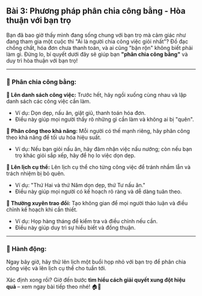 ## Bài 3: Phương pháp phân chia công bằng - Hòa thuận với bạn trọ

Bạn đã bao giờ thấy mình đang sống chung với bạn trọ mà cảm giác như đang tham gia một cuộc thi "Ai là người chia công việc giỏi nhất"? Đồ đạc chồng chất, hóa đơn chưa thanh toán, và ai cũng "bận rộn" không biết phải làm gì. Đừng lo, bí quyết dưới đây sẽ giúp bạn **"phân chia công bằng"** và duy trì hòa thuận với bạn trọ!

---

### 📌 Phân chia công bằng:

**🔹 Lên danh sách công việc:**
Trước hết, hãy ngồi xuống cùng nhau và lập danh sách các công việc cần làm.  
- Ví dụ: Dọn dẹp, nấu ăn, giặt giũ, thanh toán hóa đơn.  
- Điều này giúp mọi người thấy rõ những gì cần làm và không ai bị "quên".

**🔹 Phân công theo khả năng:**
Mỗi người có thế mạnh riêng, hãy phân công theo khả năng để tối ưu hóa hiệu suất.  
- Ví dụ: Nếu bạn giỏi nấu ăn, hãy đảm nhận việc nấu nướng; còn nếu bạn trọ khác giỏi sắp xếp, hãy để họ lo việc dọn dẹp.

**🔹 Lên lịch cụ thể:**
Lên lịch cụ thể cho từng công việc để tránh nhầm lẫn và trách nhiệm bị bỏ quên.  
- Ví dụ: "Thứ Hai và thứ Năm dọn dẹp, thứ Tư nấu ăn."  
- Điều này giúp mọi người có kế hoạch rõ ràng và dễ dàng tuân theo.

**🔹 Thường xuyên trao đổi:**
Tạo không gian để mọi người thảo luận và điều chỉnh kế hoạch khi cần thiết.  
- Ví dụ: Họp hàng tháng để kiểm tra và điều chỉnh nếu cần.  
- Điều này giúp duy trì sự hiểu biết và đồng thuận.

---

### 🚀 Hành động:

Ngay bây giờ, hãy thử lên lịch một buổi họp nhỏ với bạn trọ để phân chia công việc và lên lịch cụ thể cho tuần tới.

Xác định xong rồi? Giờ đến bước **tìm hiểu cách giải quyết xung đột hiệu quả** – xem ngay bài tiếp theo nhé! 🏠💪
